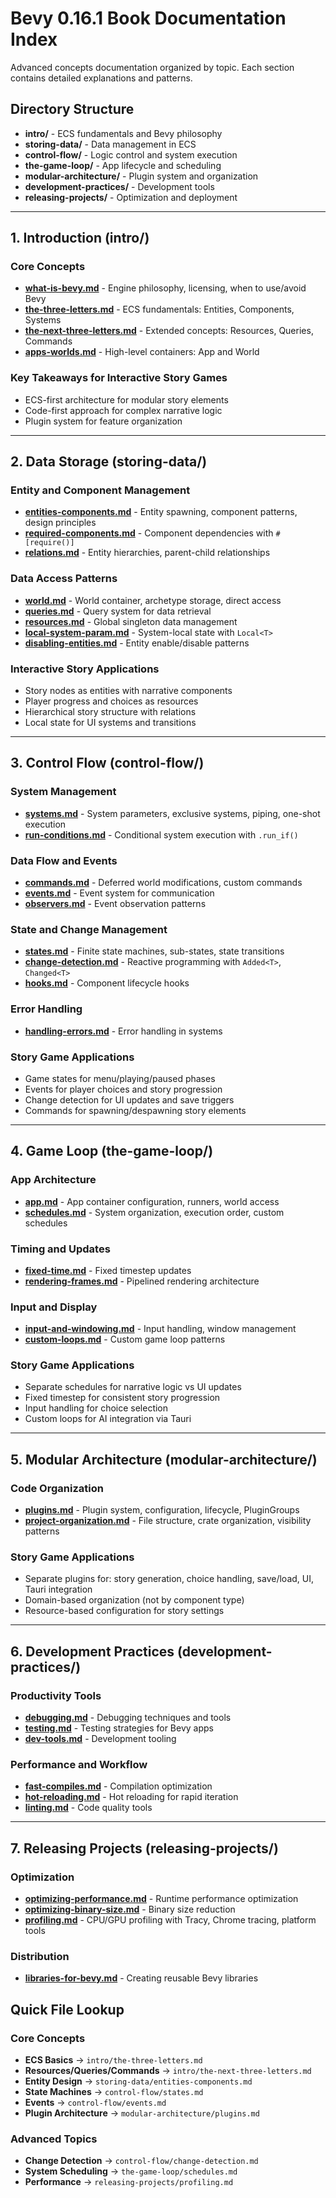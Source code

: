 # Bevy 0.16.1 Book Documentation Index

Advanced concepts documentation organized by topic. Each section contains detailed explanations and patterns.

## Directory Structure
- **intro/** - ECS fundamentals and Bevy philosophy  
- **storing-data/** - Data management in ECS
- **control-flow/** - Logic control and system execution
- **the-game-loop/** - App lifecycle and scheduling
- **modular-architecture/** - Plugin system and organization
- **development-practices/** - Development tools
- **releasing-projects/** - Optimization and deployment

---

## 1. Introduction (intro/)

### Core Concepts
- **[what-is-bevy.md](intro/what-is-bevy.md)** - Engine philosophy, licensing, when to use/avoid Bevy
- **[the-three-letters.md](intro/the-three-letters.md)** - ECS fundamentals: Entities, Components, Systems
- **[the-next-three-letters.md](intro/the-next-three-letters.md)** - Extended concepts: Resources, Queries, Commands
- **[apps-worlds.md](intro/apps-worlds.md)** - High-level containers: App and World

### Key Takeaways for Interactive Story Games
- ECS-first architecture for modular story elements
- Code-first approach for complex narrative logic
- Plugin system for feature organization

---

## 2. Data Storage (storing-data/)

### Entity and Component Management
- **[entities-components.md](storing-data/entities-components.md)** - Entity spawning, component patterns, design principles
- **[required-components.md](storing-data/required-components.md)** - Component dependencies with `#[require()]`
- **[relations.md](storing-data/relations.md)** - Entity hierarchies, parent-child relationships

### Data Access Patterns
- **[world.md](storing-data/world.md)** - World container, archetype storage, direct access
- **[queries.md](storing-data/queries.md)** - Query system for data retrieval
- **[resources.md](storing-data/resources.md)** - Global singleton data management
- **[local-system-param.md](storing-data/local-system-param.md)** - System-local state with `Local<T>`
- **[disabling-entities.md](storing-data/disabling-entities.md)** - Entity enable/disable patterns

### Interactive Story Applications
- Story nodes as entities with narrative components
- Player progress and choices as resources
- Hierarchical story structure with relations
- Local state for UI systems and transitions

---

## 3. Control Flow (control-flow/)

### System Management
- **[systems.md](control-flow/systems.md)** - System parameters, exclusive systems, piping, one-shot execution
- **[run-conditions.md](control-flow/run-conditions.md)** - Conditional system execution with `.run_if()`

### Data Flow and Events
- **[commands.md](control-flow/commands.md)** - Deferred world modifications, custom commands
- **[events.md](control-flow/events.md)** - Event system for communication
- **[observers.md](control-flow/observers.md)** - Event observation patterns

### State and Change Management
- **[states.md](control-flow/states.md)** - Finite state machines, sub-states, state transitions
- **[change-detection.md](control-flow/change-detection.md)** - Reactive programming with `Added<T>`, `Changed<T>`
- **[hooks.md](control-flow/hooks.md)** - Component lifecycle hooks

### Error Handling
- **[handling-errors.md](control-flow/handling-errors.md)** - Error handling in systems

### Story Game Applications
- Game states for menu/playing/paused phases
- Events for player choices and story progression
- Change detection for UI updates and save triggers
- Commands for spawning/despawning story elements

---

## 4. Game Loop (the-game-loop/)

### App Architecture
- **[app.md](the-game-loop/app.md)** - App container configuration, runners, world access
- **[schedules.md](the-game-loop/schedules.md)** - System organization, execution order, custom schedules

### Timing and Updates
- **[fixed-time.md](the-game-loop/fixed-time.md)** - Fixed timestep updates
- **[rendering-frames.md](the-game-loop/rendering-frames.md)** - Pipelined rendering architecture

### Input and Display
- **[input-and-windowing.md](the-game-loop/input-and-windowing.md)** - Input handling, window management
- **[custom-loops.md](the-game-loop/custom-loops.md)** - Custom game loop patterns

### Story Game Applications
- Separate schedules for narrative logic vs UI updates
- Fixed timestep for consistent story progression
- Input handling for choice selection
- Custom loops for AI integration via Tauri

---

## 5. Modular Architecture (modular-architecture/)

### Code Organization
- **[plugins.md](modular-architecture/plugins.md)** - Plugin system, configuration, lifecycle, PluginGroups
- **[project-organization.md](modular-architecture/project-organization.md)** - File structure, crate organization, visibility patterns

### Story Game Applications
- Separate plugins for: story generation, choice handling, save/load, UI, Tauri integration
- Domain-based organization (not by component type)
- Resource-based configuration for story settings

---

## 6. Development Practices (development-practices/)

### Productivity Tools
- **[debugging.md](development-practices/debugging.md)** - Debugging techniques and tools
- **[testing.md](development-practices/testing.md)** - Testing strategies for Bevy apps
- **[dev-tools.md](development-practices/dev-tools.md)** - Development tooling

### Performance and Workflow
- **[fast-compiles.md](development-practices/fast-compiles.md)** - Compilation optimization
- **[hot-reloading.md](development-practices/hot-reloading.md)** - Hot reloading for rapid iteration
- **[linting.md](development-practices/linting.md)** - Code quality tools

---

## 7. Releasing Projects (releasing-projects/)

### Optimization
- **[optimizing-performance.md](releasing-projects/optimizing-performance.md)** - Runtime performance optimization
- **[optimizing-binary-size.md](releasing-projects/optimizing-binary-size.md)** - Binary size reduction
- **[profiling.md](releasing-projects/profiling.md)** - CPU/GPU profiling with Tracy, Chrome tracing, platform tools

### Distribution
- **[libraries-for-bevy.md](releasing-projects/libraries-for-bevy.md)** - Creating reusable Bevy libraries

## Quick File Lookup

### Core Concepts
- **ECS Basics** → `intro/the-three-letters.md`
- **Resources/Queries/Commands** → `intro/the-next-three-letters.md`
- **Entity Design** → `storing-data/entities-components.md`
- **State Machines** → `control-flow/states.md`
- **Events** → `control-flow/events.md`
- **Plugin Architecture** → `modular-architecture/plugins.md`

### Advanced Topics
- **Change Detection** → `control-flow/change-detection.md`
- **System Scheduling** → `the-game-loop/schedules.md`
- **Performance** → `releasing-projects/profiling.md`